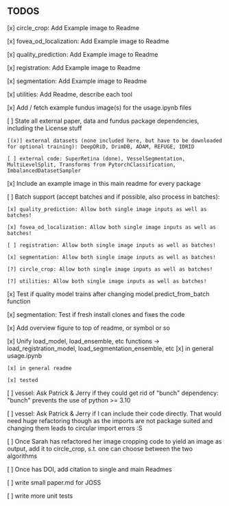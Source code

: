## TODOS

[x] circle_crop: Add Example image to Readme

[x] fovea_od_localization: Add Example image to Readme

[x] quality_prediction: Add Example image to Readme

[x] registration: Add Example image to Readme

[x] segmentation: Add Example image to Readme

[x] utilities: Add Readme, describe each tool

[x] Add / fetch example fundus image(s) for the usage.ipynb files

[ ] State all external paper, data and fundus package dependencies, including the License stuff

    [(x)] external datasets (none included here, but have to be downloaded for optional training): DeepDRiD, DrimDB, ADAM, REFUGE, IDRID

    [ ] external code: SuperRetina (done), VesselSegmentation, MultiLevelSplit, Transforms from PytorchClassification, ImbalancedDatasetSampler

[x] Include an example image in this main readme for every package

[ ] Batch support (accept batches and if possible, also process in batches):

    [x] quality_prediction: Allow both single image inputs as well as batches!

    [x] fovea_od_localization: Allow both single image inputs as well as batches!

    [ ] registration: Allow both single image inputs as well as batches!

    [x] segmentation: Allow both single image inputs as well as batches!

    [?] circle_crop: Allow both single image inputs as well as batches!

    [?] utilities: Allow both single image inputs as well as batches!

[x] Test if quality model trains after changing model.predict_from_batch function

[x] segmentation: Test if fresh install clones and fixes the code

[x] Add overview figure to top of readme, or symbol or so

[x] Unify load_model, load_ensemble, etc functions -> load_registration_model, load_segmentation_ensemble, etc
    [x] in general usage.ipynb 

    [x] in general readme

    [x] tested

[ ] vessel: Ask Patrick & Jerry if they could get rid of "bunch" dependency: "bunch" prevents the use of python >= 3.10

[ ] vessel: Ask Patrick & Jerry if I can include their code directly. That would need huge refactoring though as the imports are not package suited and changing them leads to circular import errors :S

[ ] Once Sarah has refactored her image cropping code to yield an image as output, add it to circle_crop, s.t. one can choose between the two algorithms

[ ] Once has DOI, add citation to single and main Readmes

[ ] write small paper.md for JOSS

[ ] write more unit tests